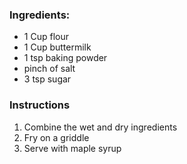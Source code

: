 ### Ingredients:

* 1 Cup flour
* 1 Cup buttermilk
* 1 tsp baking powder
* pinch of salt
* 3 tsp sugar

### Instructions

1. Combine the wet and dry ingredients
1. Fry on a griddle
1. Serve with maple syrup

